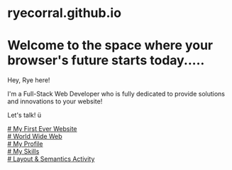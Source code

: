 # ryecorral.github.io
<html>
<body>
<h1><b>
Welcome to the space where your browser's future starts today.....
 </b></h1>
<p>Hey, Rye here!

I'm a Full-Stack Web Developer who is fully dedicated to provide solutions and innovations to your website! 
 
Let's talk! ü
  
</p>
<dt>
<a href="https://ryecorral.github.io/My1stWebSite"># My First Ever Website</a>
</dt>
<dt>
<a href="https://ryecorral.github.io//WorldWideWeb"># World Wide Web</a>
</dt>
<dt>
<a href="https://ryecorral.github.io/portfolio"># My Profile</a>
</dt>
<dt>
<a href="https://ryecorral.github.io/skill-cards"># My Skills</a>
</dt>
<dt>
<a href="https://ryecorral.github.io/Layout-Semantic/semantic"># Layout & Semantics Activity</a>
</dt>
</body>
</html>

